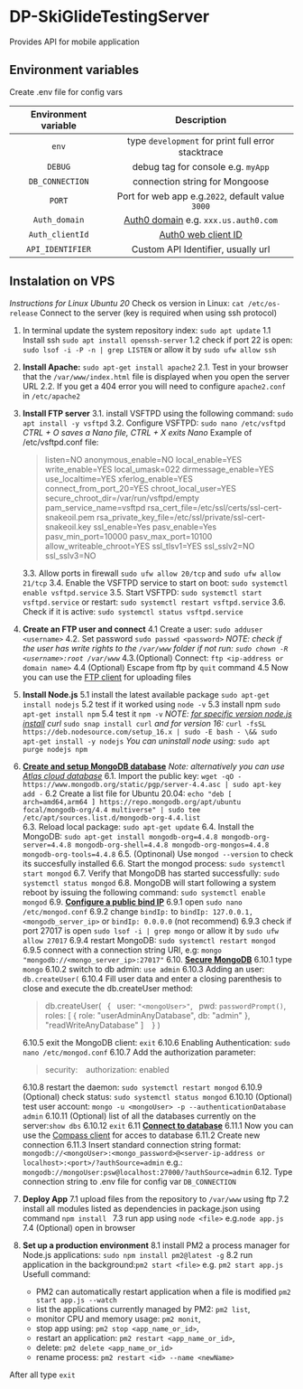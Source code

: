 # DP-SkiGlideTestingServer
Provides API for mobile application

## Environment variables 
Create .env file for config vars

| Environment variable | Description |     
| :---: | :---: | 
| `env` | type `development` for print full error stacktrace   |
| `DEBUG` | debug tag for console e.g. `myApp` |
| `DB_CONNECTION` | connection string for Mongoose |
| `PORT` | Port for web app e.g.`2022`, default value `3000` |
| `Auth_domain` | [Auth0 domain](https://manage.auth0.com/dashboard) e.g. `xxx.us.auth0.com`|
| `Auth_clientId`| [Auth0 web client ID](https://manage.auth0.com/dashboard) |
| `API_IDENTIFIER` | Custom API Identifier, usually url |

## Instalation on VPS 
*Instructions for Linux Ubuntu 20*
Check os version in Linux: `cat /etc/os-release`
Connect to the server (key is required when using ssh protocol)
1. In terminal update the system repository index: `sudo apt update`
1.1 Install ssh `sudo apt install openssh-server`
1.2 check if port 22 is open: `sudo lsof -i -P -n | grep LISTEN` or allow it by `sudo ufw allow ssh`

2. **Install Apache:** `sudo apt-get install apache2`
2.1. Test in your browser that the `/var/www/index.html` file is displayed when you open the server URL 
2.2. If you get a 404 error you will need to configure `apache2.conf` in `/etc/apache2`
3. **Install FTP server**
3.1.  install VSFTPD using the following command: `sudo apt install -y vsftpd`
3.2.  Configure VSFTPD: `sudo nano /etc/vsftpd`
*CTRL + O saves a Nano file, CTRL + X exits Nano*
Example of /etc/vsftpd.conf file:
    >listen=NO
    anonymous_enable=NO
    local_enable=YES
    write_enable=YES
    local_umask=022
    dirmessage_enable=YES
    use_localtime=YES
    xferlog_enable=YES
    connect_from_port_20=YES
    chroot_local_user=YES
    secure_chroot_dir=/var/run/vsftpd/empty
    pam_service_name=vsftpd
    rsa_cert_file=/etc/ssl/certs/ssl-cert-snakeoil.pem
    rsa_private_key_file=/etc/ssl/private/ssl-cert-snakeoil.key
    ssl_enable=Yes
    pasv_enable=Yes
    pasv_min_port=10000
    pasv_max_port=10100
    allow_writeable_chroot=YES
    ssl_tlsv1=YES
    ssl_sslv2=NO
    ssl_sslv3=NO 
    >    
    3.3. Allow ports in firewall `sudo ufw allow 20/tcp` and `sudo ufw allow 21/tcp`
3.4. Enable the VSFTPD service to start on boot: `sudo systemctl enable vsftpd.service`
3.5. Start VSFTPD: `sudo systemctl start vsftpd.service` 
or restart: `sudo systemctl restart vsftpd.service`
3.6. Check if it is active: `sudo systemctl status vsftpd.service`
4. **Create an FTP user and connect** 
4.1  Create a user: `sudo adduser <username>`
4.2. Set password `sudo passwd <password>` 
*NOTE: check if the user has write rights to the `/var/www` folder 
if not run: `sudo chown -R <username>:root /var/www`*
4.3.(Optional) Connect: `ftp <ip-address or domain name>`
4.4 (Optional) Escape from ftp by `quit` command
4.5 Now you can use the [FTP client](https://filezilla-project.org/) for uploading files
5. **Install Node.js**
5.1 install the latest available package `sudo apt-get install nodejs`
5.2 test if it worked using `node -v` 
5.3 install npm `sudo apt-get install npm`
5.4 test it `npm -v`
*NOTE: [for specific version node.js install](https://github.com/nodesource/distributions/blob/master/README.md) curl*
`sudo snap install curl` *and for version 16:* `curl -fsSL https://deb.nodesource.com/setup_16.x | sudo -E bash - \&& sudo apt-get install -y nodejs`
*You can uninstall node using:* `sudo apt purge nodejs npm`
6. **[Create and setup MongoDB database](https://www.mongodb.com/docs/manual/tutorial/install-mongodb-on-ubuntu/)**
 *Note: alternatively you can use [Atlas cloud database](https://www.mongodb.com/atlas/database)*
6.1. Import the public key: `wget -qO - https://www.mongodb.org/static/pgp/server-4.4.asc | sudo apt-key add -` 
6.2 Create a list file for Ubuntu 20.04: `echo "deb [ arch=amd64,arm64 ] https://repo.mongodb.org/apt/ubuntu focal/mongodb-org/4.4 multiverse" | sudo tee /etc/apt/sources.list.d/mongodb-org-4.4.list`  
6.3. Reload local package: `sudo apt-get update`
6.4. Install the MongoDB: `sudo apt-get install mongodb-org=4.4.8 mongodb-org-server=4.4.8 mongodb-org-shell=4.4.8 mongodb-org-mongos=4.4.8 mongodb-org-tools=4.4.8`
6.5. (Optinonal) Use `mongod --version` to check its succesfully installed
6.6. Start the mongod process: `sudo systemctl start mongod` 
6.7. Verify that MongoDB has started successfully: `sudo systemctl status mongod`
6.8. MongoDB will start following a system reboot by issuing the following command: `sudo systemctl enable mongod`
6.9. **[Configure a public bind IP](https://www.digitalocean.com/community/tutorials/how-to-configure-remote-access-for-mongodb-on-ubuntu-18-04)**
6.9.1  open `sudo nano /etc/mongod.conf`
6.9.2 change `bindIp:` to `bindIp: 127.0.0.1,<mongodb_server_ip>` or `bindIp: 0.0.0.0` (not recommend) 
6.9.3 check if port 27017 is open `sudo lsof -i | grep mongo` or allow it by `sudo ufw allow 27017`
6.9.4 restart MongoDB: `sudo systemctl restart mongod`
6.9.5 connect with a connection string URI, e.g: `mongo "mongodb://<mongo_server_ip>:27017"`
6.10. **[Secure MongoDB](https://www.digitalocean.com/community/tutorials/how-to-secure-mongodb-on-ubuntu-20-04)**
6.10.1  type `mongo`
6.10.2  switch to db admin: `use admin`
6.10.3 Adding an user: `db.createUser(`
6.10.4 Fill user data and enter a closing parenthesis to close and execute the db.createUser method:
    >db.createUser(
        &ensp;{
        &ensp;user: `"<mongoUser>"`,
        &ensp;pwd: `passwordPrompt()`,
    &ensp;roles: [ { role: "userAdminAnyDatabase", db: "admin" }, "readWriteAnyDatabase" ]
       &ensp; }
        )
    >
    6.10.5 exit the MongoDB client: `exit`
    6.10.6 Enabling Authentication: `sudo nano /etc/mongod.conf`
    6.10.7 Add the authorization parameter: 
    >security:
    &ensp; authorization: enabled
    >
    6.10.8 restart the daemon: `sudo systemctl restart mongod`
    6.10.9 (Optional) check status: `sudo systemctl status mongod`
    6.10.10 (Optional) test user account: `mongo -u <mongoUser> -p --authenticationDatabase admin`
    6.10.11 (Optional) list of all the databases currently on the server:`show dbs`
    6.10.12 `exit`
6.11 **[Connect to database](https://www.mongodb.com/docs/manual/reference/connection-string/)**
6.11.1 Now you can use the [Compass client](https://www.mongodb.com/products/compass) for acces to database
6.11.2 Create new connection
6.11.3 Insert standard connection string format: `mongodb://<mongoUser>:<mongo_password>@<server-ip-address or localhost>:<port>/?authSource=admin` e.g.: `mongodb://mongoUser:psw@localhost:27000/?authSource=admin`
6.12. Type connection string to .env file  for config var `DB_CONNECTION`
7. **Deploy App**
7.1 upload files from the repository to `/var/www` using ftp
7.2 install all modules listed as dependencies in package.json using command `npm install `
7.3 run app using `node <file>` e.g.`node app.js`
7.4 (Optional) open in browser
8. **Set up a production environment**
8.1 install PM2 a process manager for Node.js applications: `sudo npm install pm2@latest -g`
8.2 run application in the background:`pm2 start <file>` e.g. `pm2 start app.js`
Usefull command: 
    - PM2 can automatically restart application when a file is modified `pm2 start app.js --watch`
    - list the applications currently managed by PM2: `pm2 list`,
    - monitor CPU and memory usage: `pm2 monit`, 
    - stop app using: `pm2 stop <app_name_or_id>`,   
    - restart an application: `pm2 restart <app_name_or_id>`,
    - delete:  `pm2 delete <app_name_or_id>` 
    - rename process: `pm2 restart <id> --name <newName>` 

<!---{::comment}
8.4 Set PM2 to start on boot: `pm2 startup systemd`
8.5 Copy displayed command 
8.6 Freeze a process list on reboot via: `pm2 save`
NOTE *You can remove init script via: `pm2 unstartup systemd`* 
8.7 Start the service with systemctl: `sudo systemctl start pm2-sammy`
{:/comment}--->
After all type `exit`



<!---{::comment}
https://www.mongodb.com/docs/manual/tutorial/install-mongodb-on-ubuntu/
{:/comment}--->

